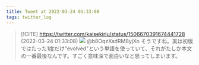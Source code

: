 ```yaml
---
title: Tweet at 2022-03-24 01:33:08
tags: twitter_log
---
```


> [!CITE] https://twitter.com/kaisekiriu/status/1506670391674441728 (2022-03-24 01:33:08)
> ![](https://twitter.com/kaisekiriu/status/1506670391674441728)
> @b8OqzXadRM8yjXo そうですね。実は初版ではたった1度だけ"evolved"という単語を使っていて、それがたしか本文の一番最後なんです。すごく意味深で面白いなと思ってしまいます。
